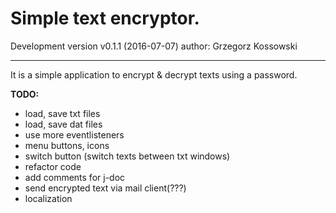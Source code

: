# Simple text encryptor.
Development version v0.1.1 (2016-07-07)
author: Grzegorz Kossowski

----
It is a simple application to encrypt & decrypt texts using a password.

**TODO:**

- load, save txt files
- load, save dat files
- use more eventlisteners
- menu buttons, icons
- switch button (switch texts between txt windows)
- refactor code
- add comments for j-doc
- send encrypted text via mail client(???)
- localization
